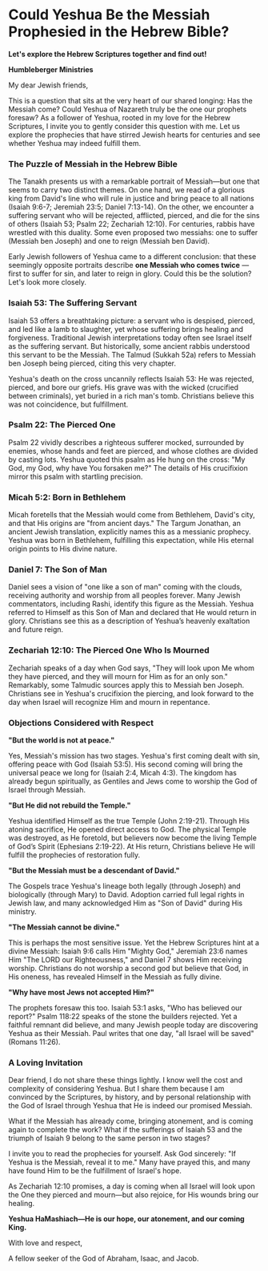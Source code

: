 # Could Yeshua Be the Messiah Prophesied in the Hebrew Bible?

**Let's explore the Hebrew Scriptures together and find out!**

**Humbleberger Ministries**

My dear Jewish friends,

This is a question that sits at the very heart of our shared longing: Has the Messiah come? Could Yeshua of Nazareth truly be the one our prophets foresaw? As a follower of Yeshua, rooted in my love for the Hebrew Scriptures, I invite you to gently consider this question with me. Let us explore the prophecies that have stirred Jewish hearts for centuries and see whether Yeshua may indeed fulfill them.

### The Puzzle of Messiah in the Hebrew Bible

The Tanakh presents us with a remarkable portrait of Messiah—but one that seems to carry two distinct themes. On one hand, we read of a glorious king from David's line who will rule in justice and bring peace to all nations (Isaiah 9:6-7; Jeremiah 23:5; Daniel 7:13-14). On the other, we encounter a suffering servant who will be rejected, afflicted, pierced, and die for the sins of others (Isaiah 53; Psalm 22; Zechariah 12:10). For centuries, rabbis have wrestled with this duality. Some even proposed two messiahs: one to suffer (Messiah ben Joseph) and one to reign (Messiah ben David).

Early Jewish followers of Yeshua came to a different conclusion: that these seemingly opposite portraits describe **one Messiah who comes twice** — first to suffer for sin, and later to reign in glory. Could this be the solution? Let's look more closely.

### Isaiah 53: The Suffering Servant

Isaiah 53 offers a breathtaking picture: a servant who is despised, pierced, and led like a lamb to slaughter, yet whose suffering brings healing and forgiveness. Traditional Jewish interpretations today often see Israel itself as the suffering servant. But historically, some ancient rabbis understood this servant to be the Messiah. The Talmud (Sukkah 52a) refers to Messiah ben Joseph being pierced, citing this very chapter.

Yeshua's death on the cross uncannily reflects Isaiah 53: He was rejected, pierced, and bore our griefs. His grave was with the wicked (crucified between criminals), yet buried in a rich man's tomb. Christians believe this was not coincidence, but fulfillment.

### Psalm 22: The Pierced One

Psalm 22 vividly describes a righteous sufferer mocked, surrounded by enemies, whose hands and feet are pierced, and whose clothes are divided by casting lots. Yeshua quoted this psalm as He hung on the cross: "My God, my God, why have You forsaken me?" The details of His crucifixion mirror this psalm with startling precision.

### Micah 5:2: Born in Bethlehem

Micah foretells that the Messiah would come from Bethlehem, David's city, and that His origins are "from ancient days." The Targum Jonathan, an ancient Jewish translation, explicitly names this as a messianic prophecy. Yeshua was born in Bethlehem, fulfilling this expectation, while His eternal origin points to His divine nature.

### Daniel 7: The Son of Man

Daniel sees a vision of "one like a son of man" coming with the clouds, receiving authority and worship from all peoples forever. Many Jewish commentators, including Rashi, identify this figure as the Messiah. Yeshua referred to Himself as this Son of Man and declared that He would return in glory. Christians see this as a description of Yeshua’s heavenly exaltation and future reign.

### Zechariah 12:10: The Pierced One Who Is Mourned

Zechariah speaks of a day when God says, "They will look upon Me whom they have pierced, and they will mourn for Him as for an only son." Remarkably, some Talmudic sources apply this to Messiah ben Joseph. Christians see in Yeshua's crucifixion the piercing, and look forward to the day when Israel will recognize Him and mourn in repentance.

### Objections Considered with Respect

**"But the world is not at peace."**

Yes, Messiah's mission has two stages. Yeshua's first coming dealt with sin, offering peace with God (Isaiah 53:5). His second coming will bring the universal peace we long for (Isaiah 2:4, Micah 4:3). The kingdom has already begun spiritually, as Gentiles and Jews come to worship the God of Israel through Messiah.

**"But He did not rebuild the Temple."**

Yeshua identified Himself as the true Temple (John 2:19-21). Through His atoning sacrifice, He opened direct access to God. The physical Temple was destroyed, as He foretold, but believers now become the living Temple of God’s Spirit (Ephesians 2:19-22). At His return, Christians believe He will fulfill the prophecies of restoration fully.

**"But the Messiah must be a descendant of David."**

The Gospels trace Yeshua's lineage both legally (through Joseph) and biologically (through Mary) to David. Adoption carried full legal rights in Jewish law, and many acknowledged Him as "Son of David" during His ministry.

**"The Messiah cannot be divine."**

This is perhaps the most sensitive issue. Yet the Hebrew Scriptures hint at a divine Messiah: Isaiah 9:6 calls Him "Mighty God," Jeremiah 23:6 names Him "The LORD our Righteousness," and Daniel 7 shows Him receiving worship. Christians do not worship a second god but believe that God, in His oneness, has revealed Himself in the Messiah as fully divine.

**"Why have most Jews not accepted Him?"**

The prophets foresaw this too. Isaiah 53:1 asks, "Who has believed our report?" Psalm 118:22 speaks of the stone the builders rejected. Yet a faithful remnant did believe, and many Jewish people today are discovering Yeshua as their Messiah. Paul writes that one day, "all Israel will be saved" (Romans 11:26).

### A Loving Invitation

Dear friend, I do not share these things lightly. I know well the cost and complexity of considering Yeshua. But I share them because I am convinced by the Scriptures, by history, and by personal relationship with the God of Israel through Yeshua that He is indeed our promised Messiah.

What if the Messiah has already come, bringing atonement, and is coming again to complete the work? What if the sufferings of Isaiah 53 and the triumph of Isaiah 9 belong to the same person in two stages?

I invite you to read the prophecies for yourself. Ask God sincerely: "If Yeshua is the Messiah, reveal it to me." Many have prayed this, and many have found Him to be the fulfillment of Israel's hope.

As Zechariah 12:10 promises, a day is coming when all Israel will look upon the One they pierced and mourn—but also rejoice, for His wounds bring our healing.

**Yeshua HaMashiach—He is our hope, our atonement, and our coming King.**

With love and respect,

A fellow seeker of the God of Abraham, Isaac, and Jacob.
